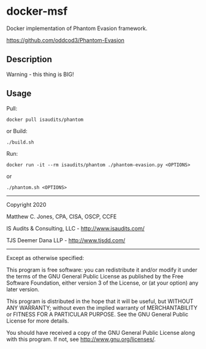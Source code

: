 # docker-msf

Docker implementation of Phantom Evasion framework.

https://github.com/oddcod3/Phantom-Evasion


## Description

Warning - this thing is BIG!


## Usage
Pull:

    docker pull isaudits/phantom

or Build:

    ./build.sh
    
Run:

    docker run -it --rm isaudits/phantom ./phantom-evasion.py <OPTIONS>
    
or
    
    ./phantom.sh <OPTIONS>


--------------------------------------------------------------------------------

Copyright 2020

Matthew C. Jones, CPA, CISA, OSCP, CCFE

IS Audits & Consulting, LLC - <http://www.isaudits.com/>

TJS Deemer Dana LLP - <http://www.tjsdd.com/>

--------------------------------------------------------------------------------

Except as otherwise specified:

This program is free software: you can redistribute it and/or modify it under
the terms of the GNU General Public License as published by the Free Software
Foundation, either version 3 of the License, or (at your option) any later
version.

This program is distributed in the hope that it will be useful, but WITHOUT ANY
WARRANTY; without even the implied warranty of MERCHANTABILITY or FITNESS FOR A
PARTICULAR PURPOSE. See the GNU General Public License for more details.

You should have received a copy of the GNU General Public License along with
this program. If not, see <http://www.gnu.org/licenses/>.